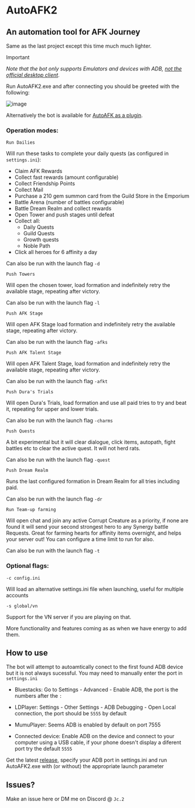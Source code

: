 # AutoAFK2

## An automation tool for AFK Journey

Same as the last project except this time much much lighter.

> [!IMPORTANT]
> _Note that the bot only supports Emulators and devices with ADB, <ins>not the official desktop client</ins>_.

Run AutoAFK2.exe and after connecting you should be greeted with the following:

![image](https://github.com/user-attachments/assets/456b4c37-3687-4f89-a726-55b1b1fd49bb)

Alternatively the bot is available for [AutoAFK as a plugin](https://github.com/Hammanek/AutoAFK?tab=readme-ov-file#afk-journey-automation-integration).

### Operation modes:

````Run Dailies````

Will run these tasks to complete your daily quests (as configured in ````settings.ini````):

* Claim AFK Rewards
* Collect fast rewards (amount configurable)
* Collect Friendship Points
* Collect Mail
* Purchase a 210 gem summon card from the Guild Store in the Emporium
* Battle Arena (number of battles configurable)
* Battle Dream Realm and collect rewards
* Open Tower and push stages until defeat
* Collect all:
  * Daily Quests
  * Guild Quests
  * Growth quests
  * Noble Path
* Click all heroes for 6 affinity a day

Can also be run with the launch flag ````-d```` 

````Push Towers````

Will open the chosen tower, load formation and indefinitely retry the available stage, repeating after victory.

Can also be run with the launch flag ````-l```` 

````Push AFK Stage````

Will open AFK Stage load formation and indefinitely retry the available stage, repeating after victory.

Can also be run with the launch flag ````-afks```` 

````Push AFK Talent Stage````

Will open AFK Talent Stage, load formation and indefinitely retry the available stage, repeating after victory.

Can also be run with the launch flag ````-afkt```` 

````Push Dura's Trials````

Will open Dura's Trials, load formation and use all paid tries to try and beat it, repeating for upper and lower trials.

Can also be run with the launch flag ````-charms```` 

````Push Quests````

A bit experimental but it will clear dialogue, click items, autopath, fight battles etc to clear the active quest. It will not herd rats.

Can also be run with the launch flag ````-quest```` 

````Push Dream Realm````

Runs the last configured formation in Dream Realm for all tries including paid.

Can also be run with the launch flag ````-dr```` 

````Run Team-up farming````

Will open chat and join any active Corrupt Creature as a priority, if none are found it will send your second strongest hero to any Synergy battle Requests. Great for farming hearts for affinity items overnight, and helps your server out! You can configure a time limit to run for also.

Can also be run with the launch flag ````-t```` 

### Optional flags:

````-c config.ini````

Will load an alternative settings.ini file when launching, useful for multiple accounts

````-s global/vn````

Support for the VN server if you are playing on that.


More functionality and features coming as as when we have energy to add them.

## How to use

The bot will attempt to autoamtically conect to the first found ADB device but it is not always sucessful. You may need to manually enter the port in `settings.ini`

* Bluestacks: Go to Settings - Advanced - Enable ADB, the port is the numbers after the `:`

* LDPlayer: Settings - Other Settings - ADB Debugging - Open Local connection, the port should be `5555` by default

* MumuPlayer: Seems ADB is enabled by default on port 7555

* Connected device: Enable ADB on the device and connect to your computer using a USB cable, if your phone doesn't display a diferent port try the default `5555`

Get the latest [release](https://github.com/Fortigate/AutoAFK2/releases), specify your ADB port in settings.ini and run AutoAFK2.exe with (or without) the appropriate launch parameter

## Issues?

Make an issue here or DM me on Discord @ ````Jc.2````

